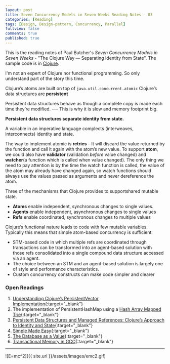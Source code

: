 ```yaml
---
layout: post
title: Seven Concurrency Models in Seven Weeks Reading Notes - 03
categories: [Reading]
tags: [Design, Design-pattern, Concurrency, Parallel]
fullview: false
comments: true
published: true
---
```


This is the reading notes of Paul Butcher's *Seven Concurrency Models in Seven Weeks* - "The Clojure Way — Separating Identity from State". The sample code is in [Clojure](http://clojure.org).

I'm not an expert of Clojure nor functional programming. So only understand part of the story this time.

Clojure’s atoms are built on top of `java.util.concurrent.atomic`
Clojure’s data structures are **persistent**

Persistent data structures behave as though a complete copy is made each time they’re modified. --- This is why it is slow and memory footprint big.

**Persistent data structures separate identity from state.**

A variable in an imperative language complects (interweaves, interconnects) identity and state.

The way to implement atomic is **retries** - It will discard the value returned by the function and call it again with the atom’s new value. 
To support **atom**, we could also have **validator** (validation *before* value changed) and **watcher**(a function which is called when value changed). The only thing we need to pay attention is by the time the watch function is called, the value of the atom may already have changed again, so watch functions should always use the values passed as arguments and never dereference the atom.

Three of the mechanisms that Clojure provides to supportshared mutable state. 
  - **Atoms** enable independent, synchronous changes to single values.
  - **Agents** enable independent, asynchronous changes to single values
  - **Refs** enable coordinated, synchronous changes to multiple values

Clojure’s functional nature leads to code with few mutable variables. Typically this means that simple atom-based concurrency is sufficient:
  * STM-based code in which multiple refs are coordinated through transactions can be transformed into an agent-based solution with those refs consolidated into a single compound data structure accessed via an agent.
  * The choice between an STM and an agent-based solution is largely one of style and performance characteristics. 
  * Custom concurrency constructs can make code simpler and clearer

### Open Readings
1. [Understanding Clojure’s PersistentVector Implementation](http://blog.higher-order.net/2009/02/01/understanding-clojures-persistentvector-implementation){:target="_blank"}
2. The implementation of PersistentHashMap using a [Hash Array Mapped Trie](https://en.wikipedia.org/wiki/Hash_array_mapped_trie){:target="_blank"}
3. [Persistent Data Structures and Managed References: Clojure’s Approach to Identity and State](https://www.infoq.com/presentations/Value-Identity-State-Rich-Hickey){:target="_blank"}
4. [Simple Made Easy](https://www.infoq.com/presentations/Simple-Made-Easy){:target="_blank"}
5. [The Database as a Value](https://www.infoq.com/presentations/Datomic-Database-Value){:target="_blank"}
6. [Transactional Memory in GCC](http://gcc.gnu.org/wiki/TransactionalMemory){:target="_blank"}

---
![E=mc^2]({{ site.url }}/assets/images/emc2.gif)